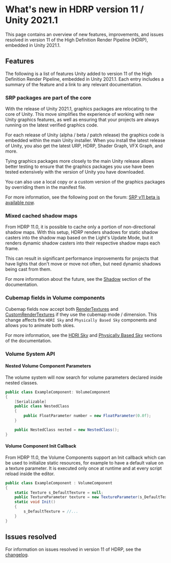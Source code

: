 # What's new in HDRP version 11 / Unity 2021.1

This page contains an overview of new features, improvements, and issues resolved in version 11 of the High Definition Render Pipeline (HDRP), embedded in Unity 2021.1.

## Features

The following is a list of features Unity added to version 11 of the High Definition Render Pipeline, embedded in Unity 2021.1. Each entry includes a summary of the feature and a link to any relevant documentation.

### SRP packages are part of the core

With the release of Unity 2021.1, graphics packages are relocating to the core of Unity. This move simplifies the experience of working with new Unity graphics features, as well as ensuring that your projects are always running on the latest verified graphics code.

For each release of Unity (alpha / beta / patch release) the graphics code is embedded within the main Unity installer. When you install the latest release of Unity, you also get the latest URP, HDRP, Shader Graph, VFX Graph, and more.

Tying graphics packages more closely to the main Unity release allows better testing to ensure that the graphics packages you use have been tested extensively with the version of Unity you have downloaded.

You can also use a local copy or a custom version of the graphics packages by overriding them in the manifest file.

For more information, see the following post on the forum: [SRP v11 beta is available now](https://forum.unity.com/threads/srp-v11-beta-is-available-now.1046539/).

### Mixed cached shadow maps

From HDRP 11.0, it is possible to cache only a portion of non-directional shadow maps. With this setup, HDRP renders shadows for static shadow casters into the shadow map based on the Light's Update Mode, but it renders dynamic shadow casters into their respective shadow maps each frame.

This can result in significant performance improvements for projects that have lights that don't move or move not often, but need dynamic shadows being cast from them.

For more information about the future, see the [Shadow](Shadows-in-HDRP.md) section of the documentation.

### Cubemap fields in Volume components

Cubemap fields now accept both [RenderTextures](https://docs.unity3d.com/Manual/class-RenderTexture.html) and [CustomRenderTextures](https://docs.unity3d.com/Manual/class-CustomRenderTexture.html) if they use the cubemap mode / dimension. This change affects the `HDRI Sky` and `Physically Based Sky` components and allows you to animate both skies.

For more information, see the [HDRI Sky](Override-HDRI-Sky.md) and [Physically Based Sky](Override-Physically-Based-Sky) sections of the documentation.
### Volume System API

#### Nested Volume Component Parameters

The volume system will now search for volume parameters declared inside nested classes.

```cs
public class ExampleComponent: VolumeComponent
{
    [Serializable]
    public class NestedClass
    {
        public FloatParameter number = new FloatParameter(0.0f);
    }

    public NestedClass nested = new NestedClass();
}
```

#### Volume Component Init Callback

From HDRP 11.0, the Volume Components support an Init callback which can be used to initialize static resources, for example to have a default value on a texture parameter.
It is executed only once at runtime and at every script reload inside the editor.
```cs
public class ExampleComponent : VolumeComponent
{
    static Texture s_DefaultTexture = null;
    public TextureParameter texture = new TextureParameter(s_DefaultTexture);
    static void Init()
    {
        s_DefaultTexture = //...
    }
}
```

## Issues resolved

For information on issues resolved in version 11 of HDRP, see the [changelog](https://docs.unity3d.com/Packages/com.unity.render-pipelines.high-definition@11.0/changelog/CHANGELOG.html).
